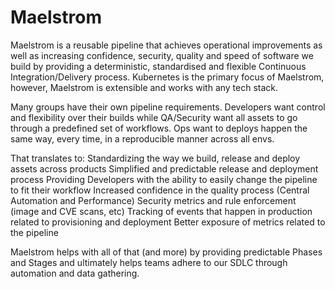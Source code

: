 # Maelstrom
Maelstrom is a reusable pipeline that achieves operational improvements as well as increasing confidence, security, quality and speed of software we build by providing a deterministic, standardised and flexible Continuous Integration/Delivery process. Kubernetes is the primary focus of Maelstrom, however, Maelstrom is extensible and works with any tech stack.

Many groups have their own pipeline requirements. Developers want control and flexibility over their builds while QA/Security want all assets to go through a predefined set of workflows. Ops want to deploys happen the same way, every time, in a reproducible manner across all envs.

That translates to:
Standardizing the way we build, release and deploy assets across products
Simplified and predictable release and deployment process
Providing Developers with the ability to easily change the pipeline to fit their workflow
Increased confidence in the quality process (Central Automation and Performance)
Security metrics and rule enforcement (image and CVE scans, etc)
Tracking of events that happen in production related to provisioning and deployment
Better exposure of metrics related to the pipeline

Maelstrom helps with all of that (and more) by providing predictable Phases and Stages and ultimately helps teams adhere to our SDLC through automation and data gathering.

